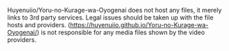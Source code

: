Huyenuiio/Yoru-no-Kurage-wa-Oyogenai does not host any files, it merely links to 3rd party services. Legal issues should be taken up with the file hosts and providers. (https://huyenuiio.github.io/Yoru-no-Kurage-wa-Oyogenai/) is not responsible for any media files shown by the video providers.
